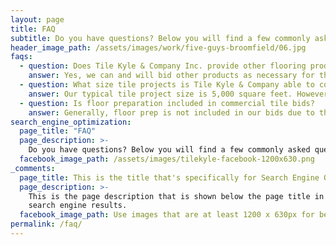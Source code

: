 ```yaml
---
layout: page
title: FAQ
subtitle: Do you have questions? Below you will find a few commonly asked questions and answers.
header_image_path: /assets/images/work/five-guys-broomfield/06.jpg
faqs:
  - question: Does Tile Kyle & Company Inc. provide other flooring products for commercial projects?
    answer: Yes, we can and will bid other products as necessary for the general contractor’s needs. Including carpet, carpet tile, VCT, LVT, sheet vinyl, thin brick, and stone veneers.
  - question: What size tile projects is Tile Kyle & Company able to contract?
    answer: Our typical tile project size is 5,000 square feet. However, we have completed tile projects as large as 40,000 square feet.
  - question: Is floor preparation included in commercial tile bids?
    answer: Generally, floor prep is not included in our bids due to the unknown final subfloor condition. However, we are always happy to provide floor prep at an additional cost based on the condition and needs of the subfloor. These additional costs are submitted with a change order and approved by the general contractor prior to the floor prep being completed.
search_engine_optimization:
  page_title: "FAQ"
  page_description: >-
    Do you have questions? Below you will find a few commonly asked questions and answers.
  facebook_image_path: /assets/images/tilekyle-facebook-1200x630.png
_comments:
  page_title: This is the title that's specifically for Search Engine Optimization.
  page_description: >-
    This is the page description that is shown below the page title in the
    search engine results.
  facebook_image_path: Use images that are at least 1200 x 630px for best results or a minimum of at least 600 x 315px. 
permalink: /faq/
---
```


